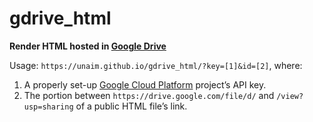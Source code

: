 gdrive_html
===========

**Render HTML hosted in [Google Drive](https://drive.google.com)**

Usage: `https://unaim.github.io/gdrive_html/?key=[1]&id=[2]`, where:

1. A properly set-up [Google Cloud Platform](https://cloud.google.com) project’s API key.
2. The portion between `https://drive.google.com/file/d/` and `/view?usp=sharing` of a public HTML file’s link.
